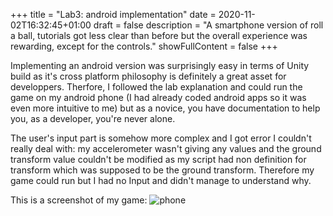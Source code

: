 +++
title = "Lab3: android implementation"
date = 2020-11-02T16:32:45+01:00
draft = false
description = "A smartphone version of roll a ball, tutorials got less clear than before but the overall experience was rewarding, except for the controls."
showFullContent = false
+++

Implementing an android version was surprisingly easy in terms of Unity build as it's cross platform philosophy is definitely a great asset for developpers. 
Therfore, I followed the lab explanation and could run the game on my android phone (I had already coded android apps so it was even more intuitive to me) but as a novice, you have documentation to help you, as a developer, you're never alone.

The user's input part is somehow more complex and I got error I couldn't really deal with: my accelerometer wasn't giving any values and the ground transform value couldn't be modified as my script had non definition for transform which was supposed to be the ground transform.
Therefore my game could run but I had no Input and didn't manage to understand why.

This is a screenshot of my game:
![phone](/blog/Phone.png)
